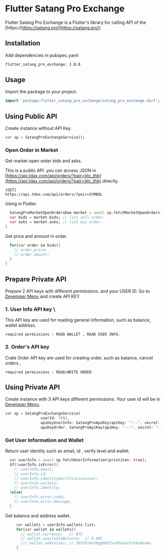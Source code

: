 # Flutter Satang Pro Exchange

Flutter Satang Pro Exchange is a Flutter's library for calling API of the [https://https://satang.pro](https://satang.pro/)

## Installation
Add dependencies in pubspec.yaml

```bash
flutter_satang_pro_exchange: 1.0.0
```

## Usage

Import the package to your project.

```dart
import 'package:flutter_satang_pro_exchange/satang_pro_exchange.dart';
```

## Using Public API

Create instance without API Key.

```dart
var sp = SatangProExchangeService();
```


### Open Order in Market

Get market open order bids and asks.

This is a public API. you can access JSON in [https://api.tdax.com/api/orders/?pair=btc_thb](https://api.tdax.com/api/orders/?pair=btc_thb) directly.

```
[GET]
https://api.tdax.com/api/orders/?pair=SYMBOL
```

Using in Flutter.

```dart
  SatangProMarketOpenOrdersDao market = await sp.fetchMarketOpenOrders(pair: "btc_thb");
  var bids = market.bids; // list sell order.
  var asks = market.asks; // list buy order.
}
```

Get price and amount in order.

```dart
  for(var order in bids){
    // order.price;
    // order.amount;
  }
}
```


## Prepare Private API

Prepare 2 API keys with different permissions. and your USER ID.
Go to [Developer Menu](https://satang.pro/developers) and create API KEY.

### 1. User Info API key \

This API key are used for reading general information, such as balance, wallet address.

```
required permissions : READ WALLET , READ USER INFO.
```

### 2. Order's API key

Crate Order API key are used for creating order, such as balance, cancel orders ,

```
required permissions : READ/WRITE ORDER.
```


## Using Private API

Create instance with 3 API keys different permissions.
Your user id will be in [Developer Menu](https://satang.pro/developers).

```dart
var sp = SatangProExchangeService(
                userId: 7892,
                apiKeyUserInfo: SatangProApiKey(apiKey: "---", secret: "---"),
                apiKeyOrder: SatangProApiKey(apiKey: "---", secret: "---"));
```


### Get User Information and Wallet

Return user identity such as email, id , verify level and wallet.

```dart
  var userInfo = await sp.fetchUserInformation(printJson: true);
  if(!userInfo.isError){
    // userInfo.email;
    // userInfo.id;
    // userInfo.identityVerificationLevel;
    // userInfo.wallets;
    // userInfo.identity;
  }else{
    // userInfo.error.code;
    // userInfo.error.message;
  }
```

Get balance and address wallet.

```dart
     var wallets = userInfo.wallets.list;
     for(var wallet in wallets){
       // wallet.currency;   // BTC
       // wallet.availableBalance;  // 0.001
       /// wallet.addresses; // 365CKrHsS8gqMaETsuPVoeUcFxh4nAEaKu
     }
```



